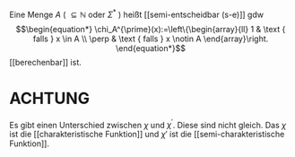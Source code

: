 Eine Menge $A$ ( $\subseteq \mathbb{N}$ oder $\Sigma^*$ ) heißt [[semi-entscheidbar (s-e)]] gdw
$$\begin{equation*}
\chi_A^{\prime}(x):=\left\{\begin{array}{ll}
1 & \text { falls } x \in A \\
\perp & \text { falls } x \notin A
\end{array}\right.
\end{equation*}$$
[[berechenbar]] ist.


# ACHTUNG
Es gibt einen Unterschied zwischen $\chi$ und $\chi^{\prime}$.
Diese sind nicht gleich. 
Das $\chi$ ist die [[charakteristische Funktion]]
und $\chi'$ ist die [[semi-charakteristische Funktion]].
